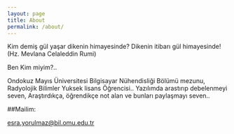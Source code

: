 ```yaml
---
layout: page
title: About
permalink: /about/
---
```


Kim demiş gül yaşar dikenin himayesinde? Dikenin itibarı gül himayesinde! (Hz. Mevlana Celaleddin Rumi)


Ben Kim miyim?..

Ondokuz Mayıs Üniversitesi Bilgisayar Nühendisliği Bölümü mezunu,
Radyolojik Bilimler Yuksek lisans Öğrencisi..
Yazılımda arastırıp debelenmeyi seven,  Araştırdıkça, öğrendikçe not alan ve bunları paylaşmayı seven..

##Mailim:

[esra.yorulmaz@bil.omu.edu.tr](mailto:esra.yorulmaz@bil.omu.edu.tr)
